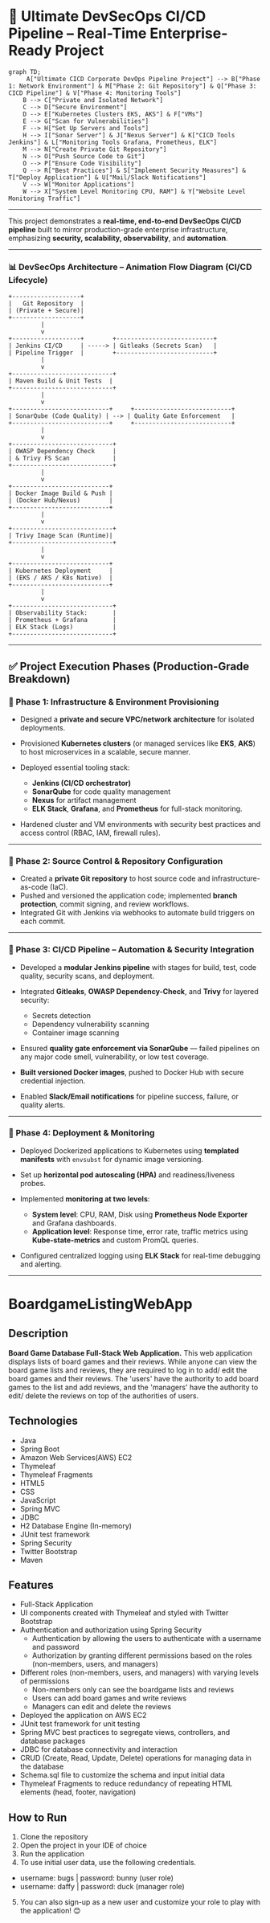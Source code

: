 # 🚀 Ultimate DevSecOps CI/CD Pipeline – Real-Time Enterprise-Ready Project


```mermaid
graph TD;
     A["Ultimate CICD Corporate DevOps Pipeline Project"] --> B["Phase 1: Network Environment"] & M["Phase 2: Git Repository"] & Q["Phase 3: CICD Pipeline"] & V["Phase 4: Monitoring Tools"]
    B --> C["Private and Isolated Network"]
    C --> D["Secure Environment"]
    D --> E["Kubernetes Clusters EKS, AKS"] & F["VMs"]
    E --> G["Scan for Vulnerabilities"]
    F --> H["Set Up Servers and Tools"]
    H --> I["Sonar Server"] & J["Nexus Server"] & K["CICD Tools Jenkins"] & L["Monitoring Tools Grafana, Prometheus, ELK"]
    M --> N["Create Private Git Repository"]
    N --> O["Push Source Code to Git"]
    O --> P["Ensure Code Visibility"]
    Q --> R["Best Practices"] & S["Implement Security Measures"] & T["Deploy Application"] & U["Mail/Slack Notifications"]
    V --> W["Monitor Applications"]
    W --> X["System Level Monitoring CPU, RAM"] & Y["Website Level Monitoring Traffic"]

```


---

This project demonstrates a **real-time, end-to-end DevSecOps CI/CD pipeline** built to mirror production-grade enterprise infrastructure, emphasizing **security, scalability, observability**, and **automation**.

---

### 📊 DevSecOps Architecture – Animation Flow Diagram (CI/CD Lifecycle)

```
+-------------------+
|   Git Repository  |
| (Private + Secure)|
+-------------------+
         |
         v
+-------------------+        +---------------------------+
| Jenkins CI/CD     | -----> | Gitleaks (Secrets Scan)   |
| Pipeline Trigger  |        +---------------------------+
         |
         v
+----------------------------+
| Maven Build & Unit Tests  |
+----------------------------+
         |
         v
+---------------------------+     +---------------------------+
| SonarQube (Code Quality) | --> | Quality Gate Enforcement   |
+---------------------------+     +---------------------------+
         |
         v
+----------------------------+
| OWASP Dependency Check     |
| & Trivy FS Scan            |
+----------------------------+
         |
         v
+---------------------------+
| Docker Image Build & Push |
| (Docker Hub/Nexus)        |
+---------------------------+
         |
         v
+----------------------------+
| Trivy Image Scan (Runtime)|
+----------------------------+
         |
         v
+---------------------------+
| Kubernetes Deployment     |
| (EKS / AKS / K8s Native)  |
+---------------------------+
         |
         v
+----------------------------+
| Observability Stack:       |
| Prometheus + Grafana       |
| ELK Stack (Logs)           |
+----------------------------+
```

---

## ✅ Project Execution Phases (Production-Grade Breakdown)

### **📌 Phase 1: Infrastructure & Environment Provisioning**

* Designed a **private and secure VPC/network architecture** for isolated deployments.
* Provisioned **Kubernetes clusters** (or managed services like **EKS**, **AKS**) to host microservices in a scalable, secure manner.
* Deployed essential tooling stack:

  * **Jenkins (CI/CD orchestrator)**
  * **SonarQube** for code quality management
  * **Nexus** for artifact management
  * **ELK Stack**, **Grafana**, and **Prometheus** for full-stack monitoring.
* Hardened cluster and VM environments with security best practices and access control (RBAC, IAM, firewall rules).

---

### **📌 Phase 2: Source Control & Repository Configuration**

* Created a **private Git repository** to host source code and infrastructure-as-code (IaC).
* Pushed and versioned the application code; implemented **branch protection**, commit signing, and review workflows.
* Integrated Git with Jenkins via webhooks to automate build triggers on each commit.

---

### **📌 Phase 3: CI/CD Pipeline – Automation & Security Integration**

* Developed a **modular Jenkins pipeline** with stages for build, test, code quality, security scans, and deployment.
* Integrated **Gitleaks**, **OWASP Dependency-Check**, and **Trivy** for layered security:

  * Secrets detection
  * Dependency vulnerability scanning
  * Container image scanning
* Ensured **quality gate enforcement via SonarQube** — failed pipelines on any major code smell, vulnerability, or low test coverage.
* **Built versioned Docker images**, pushed to Docker Hub with secure credential injection.
* Enabled **Slack/Email notifications** for pipeline success, failure, or quality alerts.

---

### **📌 Phase 4: Deployment & Monitoring**

* Deployed Dockerized applications to Kubernetes using **templated manifests** with `envsubst` for dynamic image versioning.
* Set up **horizontal pod autoscaling (HPA)** and readiness/liveness probes.
* Implemented **monitoring at two levels**:

  * **System level**: CPU, RAM, Disk using **Prometheus Node Exporter** and Grafana dashboards.
  * **Application level**: Response time, error rate, traffic metrics using **Kube-state-metrics** and custom PromQL queries.
* Configured centralized logging using **ELK Stack** for real-time debugging and alerting.

---















# BoardgameListingWebApp

## Description

**Board Game Database Full-Stack Web Application.**
This web application displays lists of board games and their reviews. While anyone can view the board game lists and reviews, they are required to log in to add/ edit the board games and their reviews. The 'users' have the authority to add board games to the list and add reviews, and the 'managers' have the authority to edit/ delete the reviews on top of the authorities of users.  

## Technologies

- Java
- Spring Boot
- Amazon Web Services(AWS) EC2
- Thymeleaf
- Thymeleaf Fragments
- HTML5
- CSS
- JavaScript
- Spring MVC
- JDBC
- H2 Database Engine (In-memory)
- JUnit test framework
- Spring Security
- Twitter Bootstrap
- Maven

## Features

- Full-Stack Application
- UI components created with Thymeleaf and styled with Twitter Bootstrap
- Authentication and authorization using Spring Security
  - Authentication by allowing the users to authenticate with a username and password
  - Authorization by granting different permissions based on the roles (non-members, users, and managers)
- Different roles (non-members, users, and managers) with varying levels of permissions
  - Non-members only can see the boardgame lists and reviews
  - Users can add board games and write reviews
  - Managers can edit and delete the reviews
- Deployed the application on AWS EC2
- JUnit test framework for unit testing
- Spring MVC best practices to segregate views, controllers, and database packages
- JDBC for database connectivity and interaction
- CRUD (Create, Read, Update, Delete) operations for managing data in the database
- Schema.sql file to customize the schema and input initial data
- Thymeleaf Fragments to reduce redundancy of repeating HTML elements (head, footer, navigation)

## How to Run

1. Clone the repository
2. Open the project in your IDE of choice
3. Run the application
4. To use initial user data, use the following credentials.
  - username: bugs    |     password: bunny (user role)
  - username: daffy   |     password: duck  (manager role)
5. You can also sign-up as a new user and customize your role to play with the application! 😊
